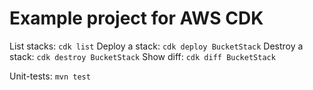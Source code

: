 # Example project for AWS CDK

List stacks: `cdk list`
Deploy a stack: `cdk deploy BucketStack`
Destroy a stack: `cdk destroy BucketStack`
Show diff: `cdk diff BucketStack`

Unit-tests: `mvn test`
